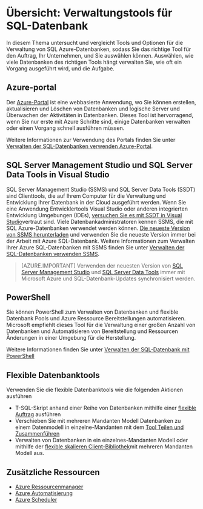 <properties
    pageTitle="Übersicht: Verwaltungstools für SQL-Datenbank | Microsoft Azure"
    description="Vergleicht Tools und Optionen für die Verwaltung von Azure SQL-Datenbank"
    services="sql-database"
    documentationCenter=""
    authors="stevestein"
    manager="jhubbard"
    editor=""/>

<tags
    ms.service="sql-database"
    ms.workload="data-management"
    ms.tgt_pltfrm="na"
    ms.devlang="na"
    ms.topic="article"
    ms.date="10/24/2016"
    ms.author="sstein"/>

# <a name="overview-management-tools-for-sql-database"></a>Übersicht: Verwaltungstools für SQL-Datenbank

In diesem Thema untersucht und vergleicht Tools und Optionen für die Verwaltung von SQL Azure-Datenbanken, sodass Sie das richtige Tool für den Auftrag, Ihr Unternehmen, und Sie auswählen können. Auswählen, wie viele Datenbanken des richtigen Tools hängt verwalten Sie, wie oft ein Vorgang ausgeführt wird, und die Aufgabe.

## <a name="azure-portal"></a>Azure-portal

Der [Azure-Portal](https://portal.azure.com) ist eine webbasierte Anwendung, wo Sie können erstellen, aktualisieren und Löschen von Datenbanken und logische Server und Überwachen der Aktivitäten in Datenbanken. Dieses Tool ist hervorragend, wenn Sie nur erste mit Azure Schritte sind, einige Datenbanken verwalten oder einen Vorgang schnell ausführen müssen.

Weitere Informationen zur Verwendung des Portals finden Sie unter [Verwalten der SQL-Datenbanken verwenden Azure-Portal](sql-database-manage-portal.md).

## <a name="sql-server-management-studio-and-sql-server-data-tools-in-visual-studio"></a>SQL Server Management Studio und SQL Server Data Tools in Visual Studio

SQL Server Management Studio (SSMS) und SQL Server Data Tools (SSDT) sind Clienttools, die auf Ihrem Computer für die Verwaltung und Entwicklung Ihrer Datenbank in der Cloud ausgeführt werden. Wenn Sie eine Anwendung Entwicklertools Visual Studio oder anderen integrierten Entwicklung Umgebungen (IDEs), [versuchen Sie es mit SSDT in Visual Studio](https://msdn.microsoft.com/library/mt204009.aspx)vertraut sind. Viele Datenbankadministratoren kennen SSMS, die mit SQL Azure-Datenbanken verwendet werden können. [Die neueste Version von SSMS herunterladen](https://msdn.microsoft.com/library/mt238290) und verwenden Sie die neueste Version immer bei der Arbeit mit Azure SQL-Datenbank. Weitere Informationen zum Verwalten Ihrer Azure SQL-Datenbanken mit SSMS finden Sie unter [Verwalten der SQL-Datenbanken verwenden SSMS](sql-database-manage-azure-ssms.md).

> [AZURE.IMPORTANT] Verwenden der neuesten Version von [SQL Server Management Studio](https://msdn.microsoft.com/library/mt238290) und [SQL Server Data Tools](https://msdn.microsoft.com/library/mt204009.aspx) immer mit Microsoft Azure und SQL-Datenbank-Updates synchronisiert werden.


## <a name="powershell"></a>PowerShell

Sie können PowerShell zum Verwalten von Datenbanken und flexible Datenbank Pools und Azure Ressource Bereitstellungen automatisieren. Microsoft empfiehlt dieses Tool für die Verwaltung einer großen Anzahl von Datenbanken und Automatisieren von Bereitstellung und Ressourcen Änderungen in einer Umgebung für die Herstellung.

Weitere Informationen finden Sie unter [Verwalten der SQL-Datenbank mit PowerShell](sql-database-manage-powershell.md)

## <a name="elastic-database-tools"></a>Flexible Datenbanktools
Verwenden Sie die flexible Datenbanktools wie die folgenden Aktionen ausführen 

* T-SQL-Skript anhand einer Reihe von Datenbanken mithilfe einer [flexible Auftrag](sql-database-elastic-jobs-overview.md) ausführen
* Verschieben Sie mit mehreren Mandanten Modell Datenbanken zu einem Datenmodell in einzelne-Mandanten mit dem [Tool Teilen und Zusammenführen](sql-database-elastic-scale-overview-split-and-merge.md)
* Verwalten von Datenbanken in ein einzelnes-Mandanten Modell oder mithilfe der [flexible skalieren Client-Bibliothek](sql-database-elastic-database-client-library.md)mit mehreren Mandanten Modell aus.
 

## <a name="additional-resources"></a>Zusätzliche Ressourcen

- [Azure Ressourcenmanager](https://azure.microsoft.com/features/resource-manager/)
- [Azure Automatisierung](https://azure.microsoft.com/documentation/services/automation/)
- [Azure Scheduler](https://azure.microsoft.com/documentation/services/scheduler/)